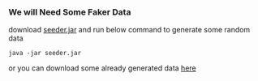 ### We will Need Some Faker Data

download [seeder.jar](https://github.com/jlkesh/pdp_online_java_lessons/raw/main/jars/seeder.jar) and run below command to generate some random data

```shell
java -jar seeder.jar
```

or you can download some already generated data [here](https://github.com/jlkesh/pdp_online_java_lessons/raw/main/jars/employees.json)

